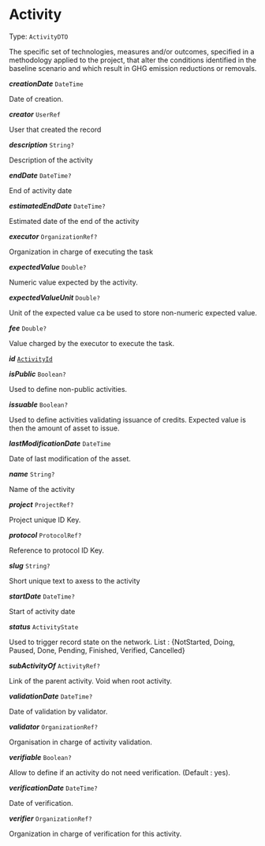 

# Activity

Type: `ActivityDTO`

The specific set of technologies, measures and/or outcomes, specified in a methodology applied to the project, that alter the conditions identified in the baseline scenario and which result in GHG emission reductions or removals.

  
<article>

***creationDate*** `DateTime` 

Date of creation.

</article>
<article>

***creator*** `UserRef` 

User that created the record

</article>
<article>

***description*** `String?` 

Description of the activity

</article>
<article>

***endDate*** `DateTime?` 

End of activity date

</article>
<article>

***estimatedEndDate*** `DateTime?` 

Estimated date of the end of the activity

</article>
<article>

***executor*** `OrganizationRef?` 

Organization in charge of executing the task

</article>
<article>

***expectedValue*** `Double?` 

Numeric value expected by the activity.

</article>
<article>

***expectedValueUnit*** `Double?` 

Unit of the expected value ca be used to store non-numeric expected value.

</article>
<article>

***fee*** `Double?` 

Value charged by the executor to execute the task.

</article>
<article>

***id*** [`ActivityId`](/docs/activityid--page#activityid) 

</article>
<article>

***isPublic*** `Boolean?` 

Used to define non-public activities.

</article>
<article>

***issuable*** `Boolean?` 

Used to define activities validating issuance of credits. Expected value is then the amount of asset to issue.

</article>
<article>

***lastModificationDate*** `DateTime` 

Date of last modification of the asset.

</article>
<article>

***name*** `String?` 

Name of the activity

</article>
<article>

***project*** `ProjectRef?` 

Project unique ID Key.

</article>
<article>

***protocol*** `ProtocolRef?` 

Reference to protocol ID Key.

</article>
<article>

***slug*** `String?` 

Short unique text to axess to the activity

</article>
<article>

***startDate*** `DateTime?` 

Start of activity date

</article>
<article>

***status*** `ActivityState` 

Used to trigger record state on the network. List : {NotStarted, Doing, Paused, Done, Pending, Finished, Verified, Cancelled}

</article>
<article>

***subActivityOf*** `ActivityRef?` 

Link of the parent activity. Void when root activity.

</article>
<article>

***validationDate*** `DateTime?` 

Date of validation by validator.

</article>
<article>

***validator*** `OrganizationRef?` 

Organisation in charge of activity validation.

</article>
<article>

***verifiable*** `Boolean?` 

Allow to define if an activity do not need verification. (Default : yes).

</article>
<article>

***verificationDate*** `DateTime?` 

Date of verification.

</article>
<article>

***verifier*** `OrganizationRef?` 

Organization in charge of verification for this activity.

</article>

